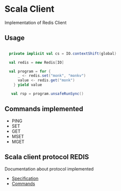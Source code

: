 # Scala Client

Implementation of Redis Client

## Usage

```scala

  private implicit val cs = IO.contextShift(global)

  val redis = new Redis[IO]

  val program = for {
      _ <- redis.set("monk", "monkv")
      value <- redis.get("monk")
    } yield value

   val rsp = program.unsafeRunSync()
```

## Commands implemented

* PING
* SET
* GET
* MSET
* MGET

## Scala client protocol REDIS

Documentation about protocol implemented

* [Specification](https://redis.io/topics/protocol)
* [Commands](https://redis.io/commands)
